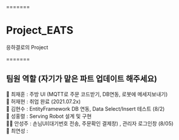 =======
# Project_EATS
응하결로의 Project

=======
## 팀원 역할 (자기가 맡은 파트 업데이트 해주세요)  
🧓 최재훈 : 주방 UI (MQTT로 주문 코드받기, DB연동, 로봇에 메세지보내기)  
🧑 허재현 : 취업 완료 (2021.07.2x)       
👦 김현수 : EntityFramework DB 연동, Data Select/Insert 테스트 (8/2)   
🧔 성홍렬 : Serving Robot 설계 및 구현   
👩‍🦰 안성주 : 손님UI(대기번호 전송, 주문확인 결제창) , 관리자 로그인창 (8/05)  
👩 최연성 :     

